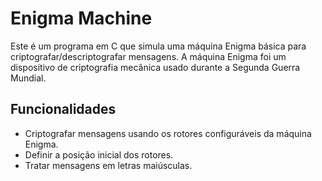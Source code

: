 ﻿# Enigma Machine

Este é um programa em C que simula uma máquina Enigma básica para criptografar/descriptografar mensagens. A máquina Enigma foi um dispositivo de criptografia mecânica usado durante a Segunda Guerra Mundial.

## Funcionalidades

- Criptografar mensagens usando os rotores configuráveis da máquina Enigma.
- Definir a posição inicial dos rotores.
- Tratar mensagens em letras maiúsculas.


